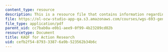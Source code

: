 ```yaml
---
content_type: resource
description: This is a resource file that contains information regarding KAQF
file: https://ol-ocw-studio-app-qa.s3.amazonaws.com/courses/wgs-693-gender-race-and-the-complexities-of-science-and-technology-a-problem-based-learning-experiment-spring-2009/cefb2f54879333876a9b523562b34b6c_MITWGS_693S09_tutor02.pdf
file_type: application/pdf
parent_uid: cc7bab0a-e0b1-aee9-0f99-4b23289cd02b
resourcetype: Document
title: KAQF for Action Research
uid: cefb2f54-8793-3387-6a9b-523562b34b6c
---
```

